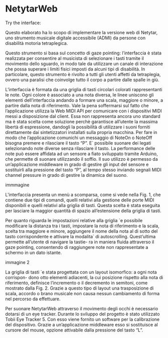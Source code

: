 # NetytarWeb
<p>
  Try the interface: 
</p>

<p>
  Questo elaborato ha lo scopo di implementare la versione web di Netytar, uno strumento musicale digitale accessibile (ADMI) da persone con disabilità motoria tetraplegica. 
</p>
<p>
  Questo strumento si basa sul concetto di gaze pointing: l’interfaccia è stata realizzata per consentire al musicista di selezionare i tasti tramite il movimento dello sguardo, in modo tale da utilizzare un canale di interazione che possa superare i limiti fisici imposti da alcuni tipi di disabilità. In particolare, questo strumento è rivolto a tutti gli utenti affetti da tetraplegia, ovvero una paralisi che coinvolge tutto il corpo a partire dalle spalle in giù.
</p>
<p>
 L’interfaccia è formata da una griglia di tasti circolari colorati rappresentanti le note. Ogni colore è associato a una nota diversa, le linee uniscono gli elementi dell’interfaccia andando a formare una scala, maggiore o minore, a partire dalla nota di riferimento. Vale la pena soffermarsi sul fatto che l’applicazione utilizza la Web MIDI API per comunicare con i dispositivi MIDI messi a disposizione dal client. Essa non rappresenta ancora uno standard ma è stata scelta come soluzione perchè garantisce all’utente la massima libertà di espressione, dandogli la possibilità di utilizzare i suoni forniti direttamente dai sintetizzatori installati sulla propria macchina. Per fare in modo che l’applicazione comunichi un messaggio di NoteOn o NoteOff bisogna premere e rilasciare il tasto “P”. E` possibile suonare dei legati selezionando note diverse senza rilasciare il tasto. La performance delle note può essere affidata ad un sensore a fiato sviluppato tramite Arduino, che permette di suonare utilizzando il soffio. Il suo utilizzo è permesso da un’applicazione middleware in grado di gestire gli input del sensore e sostituirli alla pressione del tasto “P”, al tempo stesso inviando segnali MIDI channel pressure in grado di gestire la dinamica del suono.
</p>
<p>
  immmagine
</p>

<p>
  L’interfaccia presenta un menù a scomparsa, come si vede nella Fig. 1, che contiene due tipi di comandi, quelli relativi alla gestione delle porte MIDI disponibili e quelli relativi alla griglia di tasti. Questa scelta è stata eseguita per lasciare la maggior quantità di spazio all’estensione della griglia di tasti.
</p>
<p>
  Per quanto riguarda le impostazioni relative alla griglia `e possibile modificare la distanza tra i tasti, impostare la nota di riferimento e la scala, scelta tra maggiore e minore, aggiungere il nome della nota al di sotto del tasto corrispondente e attivare la modalita` di autoscrolling. Quest’ultima permette all’utente di navigare la tastie- ra in maniera fluida attraverso il gaze pointing, consentendo di raggiungere note non rappresentate a schermo in un dato istante.
</p>
<p> immagine 2</p>
<p>
  La griglia di tasti `e stata progettata con un layout isomorfico: a ogni nota corrispon- dono otto elementi adiacenti, la cui posizione rispetto alla nota di riferimento, definisce l’incremento o il decremento in semitoni, come mostrato dalla Fig. 2. Grazie a questo tipo di layout una trasposizione di scala, accordo o brano musicale non causa nessun cambiamento di forma nel percorso da effettuare.
</p>
<p>
  Per suonare NetytarWeb attraverso il movimento degli occhi è necessario dotarsi di un eye tracker. Durante lo sviluppo del progetto è stato utilizzato Tobii Eye Tracker 5. Con esso viene fornito un software per la calibrazione del dispositivo. Grazie a un’applicazione middleware esso si sostituisce al cursore del mouse, opzione attivabile dalla pressione del tasto “L”.
</p>

